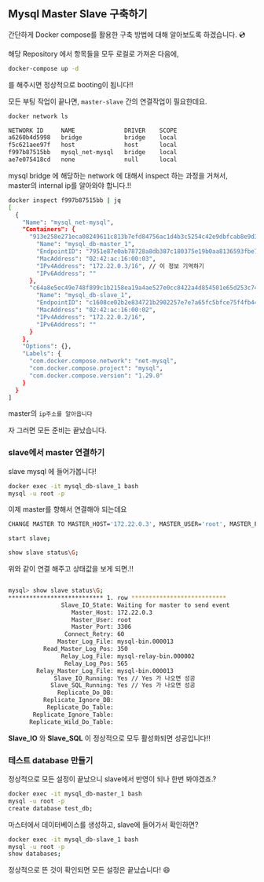 ## Mysql Master Slave 구축하기

간단하게 Docker compose를 활용한 구축 방법에 대해 알아보도록 하겠습니다. 💿  

해당 Repository 에서 항목들을 모두 로컬로 가져온 다음에,  

```bash
docker-compose up -d
```

를 해주시면 정상적으로 booting이 됩니다!!  

모든 부팅 작업이 끝나면, `master-slave` 간의 연결작업이 필요한데요.  

```bash
docker network ls

NETWORK ID     NAME              DRIVER    SCOPE
a6260b4d5998   bridge            bridge    local
f5c621aee97f   host              host      local
f997b87515bb   mysql_net-mysql   bridge    local
ae7e075418cd   none              null      local
```

mysql bridge 에 해당하는 network 에 대해서 inspect 하는 과정을 거쳐서,  
master의 internal ip를 알아와야 합니다.!!  

```bash
docker inspect f997b87515bb | jq
[
  {
    "Name": "mysql_net-mysql",
    "Containers": {
      "913e258e271eca08249611c813b7efd84756ac1d4b3c5254c42e9dbfcab8e9d3": {
        "Name": "mysql_db-master_1",
        "EndpointID": "7951e87e0ab78728a8db387c180375e19b0aa8136593fbe7793ce932350de162",
        "MacAddress": "02:42:ac:16:00:03",
        "IPv4Address": "172.22.0.3/16", // 이 정보 기억하기
        "IPv6Address": ""
      },
      "c64a8e5ec49e748f899c1b2158ea19a4ae527e0cc8422a4d854501e65d253c74": {
        "Name": "mysql_db-slave_1",
        "EndpointID": "c1608ce02b2e834721b2902257e7e7a65fc5bfce75f4fb447df702f905ccf300",
        "MacAddress": "02:42:ac:16:00:02",
        "IPv4Address": "172.22.0.2/16",
        "IPv6Address": ""
      }
    },
    "Options": {},
    "Labels": {
      "com.docker.compose.network": "net-mysql",
      "com.docker.compose.project": "mysql",
      "com.docker.compose.version": "1.29.0"
    }
  }
]
```

master의 `ip주소를 알아옵니다`  

자 그러면 모든 준비는 끝났습니다.  


### slave에서 master 연결하기

slave mysql 에 들어가봅니다!  

```bash
docker exec -it mysql_db-slave_1 bash
mysql -u root -p
```

이제 master를 향해서 연결해야 되는데요   

```bash
CHANGE MASTER TO MASTER_HOST='172.22.0.3', MASTER_USER='root', MASTER_PASSWORD='password', MASTER_LOG_FILE='mysql-bin.000013', MASTER_LOG_POS=0, GET_MASTER_PUBLIC_KEY=1;

start slave;

show slave status\G;

```

위와 같이 연결 해주고 상태값을 보게 되면.!! 

```bash

mysql> show slave status\G;
*************************** 1. row ***************************
               Slave_IO_State: Waiting for master to send event
                  Master_Host: 172.22.0.3
                  Master_User: root
                  Master_Port: 3306
                Connect_Retry: 60
              Master_Log_File: mysql-bin.000013
          Read_Master_Log_Pos: 350
               Relay_Log_File: mysql-relay-bin.000002
                Relay_Log_Pos: 565
        Relay_Master_Log_File: mysql-bin.000013
             Slave_IO_Running: Yes // Yes 가 나오면 성공
            Slave_SQL_Running: Yes // Yes 가 나오면 성공
              Replicate_Do_DB:
          Replicate_Ignore_DB:
           Replicate_Do_Table:
       Replicate_Ignore_Table:
      Replicate_Wild_Do_Table:
```

**Slave_IO** 와 **Slave_SQL** 이 정상적으로 모두 활성화되면 성공입니다!!  

### 테스트 database 만들기

정상적으로 모든 설정이 끝났으니 slave에서 반영이 되나 한번 봐야겠죠.?  

```bash
docker exec -it mysql_db-master_1 bash
mysql -u root -p
create database test_db;
```

마스터에서 데이터베이스를 생성하고, slave에 들어가서 확인하면?  

```bash
docker exec -it mysql_db-slave_1 bash
mysql -u root -p
show databases;
```

정상적으로 뜬 것이 확인되면 모든 설정은 끝났습니다! 😄

